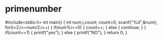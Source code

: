 # primenumber
#include<stdio.h>
int main()
{
int num,i,count;
count=0;
scanf("%d",&num);
for(i=2;i<=num/2;i++)
{
 if(num%i==0)
{
count++;
}
else
{
continue;
}
}
if(count==1)
{
printf("yes");
}
else
{
printf("NO");
}
return 0;
}

